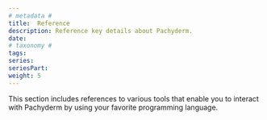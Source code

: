 ```yaml
---
# metadata # 
title:  Reference
description: Reference key details about Pachyderm.
date: 
# taxonomy #
tags: 
series:
seriesPart:
weight: 5
---
```

This section includes references to various tools
that enable you to interact with Pachyderm by using
your favorite programming language.
